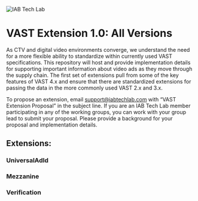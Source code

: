 ![IAB Tech Lab](https://drive.google.com/uc?id=10yoBoG5uRETSXRrnJPUDuONujvADrSG1)

# VAST Extension 1.0: All Versions

As CTV and digital video environments converge, we understand the need for a more flexible ability to standardize within currently used VAST specifications. This repository will host and provide implementation details for supporting important information about video ads as they move through the supply chain. The first set of extensions pull from some of the key features of VAST 4.x and ensure that there are standardized extensions for passing the data in the more commonly used VAST 2.x and 3.x.

To propose an extension, email [support@iabtechlab.com](support@iabtechlab.com) with “VAST Extension Proposal” in the subject line. If you are an IAB Tech Lab member participating in any of the working groups, you can work with your group lead to submit your proposal. Please provide a background for your proposal and implementation details.

## Extensions:

### UniversalAdId

### Mezzanine

### Verification
